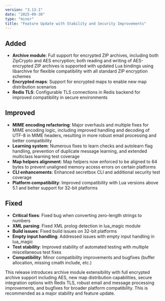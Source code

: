 ```yaml
---
version: "3.13.1"
date: "2025-09-30"
type: "minor"
title: "Feature Update with Stability and Security Improvements"
---
```


## Added
- **Archive module**: Full support for encrypted ZIP archives, including both ZipCrypto and AES encryption; both reading and writing of AES-encrypted ZIP archives is supported with updated Lua bindings using libarchive for flexible compatibility with all standard ZIP encryption schemes
- **Encrypted maps**: Support for encrypted maps to enable new map distribution scenarios
- **Redis TLS**: Configurable TLS connections in Redis backend for improved compatibility in secure environments

## Improved
- **MIME encoding refactoring**: Major overhauls and multiple fixes for MIME encoding logic, including improved handling and decoding of UTF-8 in MIME headers, resulting in more robust email processing and better compatibility
- **Learning system**: Numerous fixes to learn checks and autolearn flag handling, prevention of duplicate message learning, and extended multiclass learning test coverage
- **Map helpers alignment**: Map helpers now enforced to be aligned to 64 bytes to prevent unaligned memory access errors on certain platforms
- **CLI enhancements**: Enhanced secretbox CLI and additional security test coverage
- **Platform compatibility**: Improved compatibility with Lua versions above 5.1 and better support for 32-bit platforms

## Fixed
- **Critical fixes**: Fixed bug when converting zero-length strings to numbers
- **XML parsing**: Fixed XML prolog detection in lua_magic module
- **Build issues**: Fixed build issues on 32-bit platforms
- **Empty input handling**: Addressed issues with empty input handling in lua_magic
- **Test stability**: Improved stability of automated testing with multiple miscellaneous test fixes
- **Compatibility**: Minor compatibility improvements and bugfixes (buffer allocation, missing cmath include, etc.)

This release introduces archive module extensibility with full encrypted archive support including AES, new map distribution capabilities, secure integration options with Redis TLS, robust email and message processing improvements, and bugfixes for broader platform compatibility. This is recommended as a major stability and feature update.

